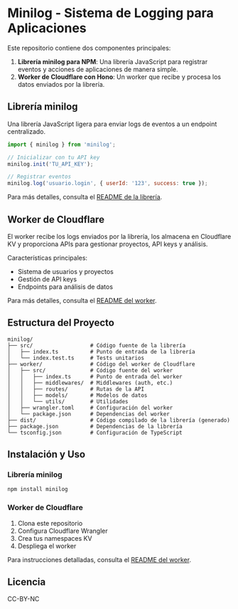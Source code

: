 # Minilog - Sistema de Logging para Aplicaciones

Este repositorio contiene dos componentes principales:

1. **Librería minilog para NPM**: Una librería JavaScript para registrar eventos y acciones de aplicaciones de manera simple.
2. **Worker de Cloudflare con Hono**: Un worker que recibe y procesa los datos enviados por la librería.

## Librería minilog

Una librería JavaScript ligera para enviar logs de eventos a un endpoint centralizado.

```javascript
import { minilog } from 'minilog';

// Inicializar con tu API key
minilog.init('TU_API_KEY');

// Registrar eventos
minilog.log('usuario.login', { userId: '123', success: true });
```

Para más detalles, consulta el [README de la librería](/README.md).

## Worker de Cloudflare

El worker recibe los logs enviados por la librería, los almacena en Cloudflare KV y proporciona APIs para gestionar proyectos, API keys y análisis.

Características principales:
- Sistema de usuarios y proyectos
- Gestión de API keys
- Endpoints para análisis de datos

Para más detalles, consulta el [README del worker](/worker/README.md).

## Estructura del Proyecto

```
minilog/
├── src/                  # Código fuente de la librería
│   ├── index.ts          # Punto de entrada de la librería
│   └── index.test.ts     # Tests unitarios
├── worker/               # Código del worker de Cloudflare
│   ├── src/              # Código fuente del worker
│   │   ├── index.ts      # Punto de entrada del worker
│   │   ├── middlewares/  # Middlewares (auth, etc.)
│   │   ├── routes/       # Rutas de la API
│   │   ├── models/       # Modelos de datos
│   │   └── utils/        # Utilidades
│   ├── wrangler.toml     # Configuración del worker
│   └── package.json      # Dependencias del worker
├── dist/                 # Código compilado de la librería (generado)
├── package.json          # Dependencias de la librería
└── tsconfig.json         # Configuración de TypeScript
```

## Instalación y Uso

### Librería minilog

```bash
npm install minilog
```

### Worker de Cloudflare

1. Clona este repositorio
2. Configura Cloudflare Wrangler
3. Crea tus namespaces KV
4. Despliega el worker

Para instrucciones detalladas, consulta el [README del worker](/worker/README.md).

## Licencia

CC-BY-NC